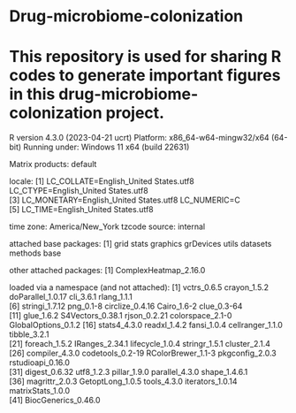 # Drug-microbiome-colonization

# This repository is used for sharing R codes to generate important figures in this drug-microbiome-colonization project.

R version 4.3.0 (2023-04-21 ucrt)
Platform: x86_64-w64-mingw32/x64 (64-bit)
Running under: Windows 11 x64 (build 22631)

Matrix products: default


locale:
[1] LC_COLLATE=English_United States.utf8  LC_CTYPE=English_United States.utf8   
[3] LC_MONETARY=English_United States.utf8 LC_NUMERIC=C                          
[5] LC_TIME=English_United States.utf8    

time zone: America/New_York
tzcode source: internal

attached base packages:
[1] grid      stats     graphics  grDevices utils     datasets  methods   base     

other attached packages:
[1] ComplexHeatmap_2.16.0

loaded via a namespace (and not attached):
 [1] vctrs_0.6.5         crayon_1.5.2        doParallel_1.0.17   cli_3.6.1           rlang_1.1.1        
 [6] stringi_1.7.12      png_0.1-8           circlize_0.4.16     Cairo_1.6-2         clue_0.3-64        
[11] glue_1.6.2          S4Vectors_0.38.1    rjson_0.2.21        colorspace_2.1-0    GlobalOptions_0.1.2
[16] stats4_4.3.0        readxl_1.4.2        fansi_1.0.4         cellranger_1.1.0    tibble_3.2.1       
[21] foreach_1.5.2       IRanges_2.34.1      lifecycle_1.0.4     stringr_1.5.1       cluster_2.1.4      
[26] compiler_4.3.0      codetools_0.2-19    RColorBrewer_1.1-3  pkgconfig_2.0.3     rstudioapi_0.16.0  
[31] digest_0.6.32       utf8_1.2.3          pillar_1.9.0        parallel_4.3.0      shape_1.4.6.1      
[36] magrittr_2.0.3      GetoptLong_1.0.5    tools_4.3.0         iterators_1.0.14    matrixStats_1.0.0  
[41] BiocGenerics_0.46.0

